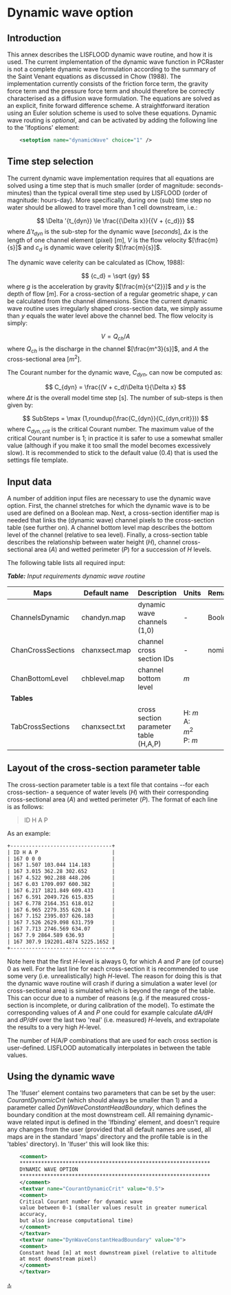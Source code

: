 # Dynamic wave option

## Introduction

This annex describes the LISFLOOD dynamic wave routine, and how it is used. The current implementation of the dynamic wave function in PCRaster is not a complete dynamic wave formulation according to the summary of the Saint Venant equations as discussed in Chow (1988). The implementation currently consists of the friction force term, the gravity force term and the pressure force term and should therefore be correctly characterised as a diffusion wave formulation. The equations are solved as an explicit, finite forward difference scheme. A straightforward iteration using an Euler solution scheme is used to solve these equations. Dynamic wave routing is *optional*, and can be activated by adding the following line to the 'lfoptions' element:

```xml
	<setoption name="dynamicWave" choice="1" />
```



## Time step selection

The current dynamic wave implementation requires that all equations are solved using a time step that is much smaller (order of magnitude: seconds-minutes) than the typical overall time step used by LISFLOOD
(order of magnitude: hours-day). More specifically, during one (sub) time step no water should be allowed to travel more than 1 cell downstream, i.e.:

$$
\Delta '{t_{dyn}} \le \frac{{\Delta x}}{{V + {c_d}}}
$$
where $\Delta't_{dyn}$ is the sub-step for the dynamic wave $[seconds]$, *∆x* is the length of one channel element (pixel) $[m]$, *V* is the flow velocity $[\frac{m}{s}]$ and $c_d$ is dynamic wave celerity $[\frac{m}{s}]$. 

The dynamic wave celerity can be calculated as (Chow, 1988):

$$
{c_d} = \sqrt {gy}
$$
where *g* is the acceleration by gravity $[\frac{m}{s^{2}}]$ and *y* is the depth of flow $[m]$. For a cross-section of a regular geometric shape, *y* can be calculated from the channel dimensions. Since the current dynamic wave routine uses irregularly shaped cross-section data, we simply assume than *y* equals the water level above the channel bed. The flow velocity is simply:

$$
V = {Q_{ch}}/A
$$
where $Q_{ch}$ is the discharge in the channel $[\frac{m^3}{s}]$, and *A* the cross-sectional area $[m^2]$.

The Courant number for the dynamic wave, $C_{dyn}$, can now be computed as:

$$
C_{dyn} = \frac{(V + c_d)\Delta t}{\Delta x}
$$
where *∆t* is the overall model time step \[s\]. The number of sub-steps is then given by:

$$
SubSteps = \max (1,roundup(\frac{C_{dyn}}{C_{dyn,crit}}))
$$
where $C_{dyn,crit}$ is the critical Courant number. The maximum value of the critical Courant number is 1; in practice it is safer to use a somewhat smaller value (although if you make it too small the model becomes excessively slow). It is recommended to stick to the default value (0.4) that is used the settings file template.



## Input data

A number of addition input files are necessary to use the dynamic wave option. First, the channel stretches for which the dynamic wave is to be used are defined on a Boolean map. Next, a cross-section identifier map is needed that links the (dynamic wave) channel pixels to the cross-section table (see further on). A channel bottom level map describes the bottom level of the channel (relative to sea level). Finally, a cross-section table describes the relationship between water height (*H*), channel cross-sectional area (*A*) and wetted perimeter (*P*) for a succession of *H* levels.

The following table lists all required input:

***Table:***  *Input requirements dynamic wave routine* 

| Maps              | Default name  | Description                           | Units                            | Remarks |
| ----------------- | ------------- | ------------------------------------- | -------------------------------- | ------- |
| ChannelsDynamic   | chandyn.map   | dynamic wave channels (1,0)           | -                                | Boolean |
| ChanCrossSections | chanxsect.map | channel cross section IDs             | -                                | nominal |
| ChanBottomLevel   | chblevel.map  | channel bottom level                  | $m$                              |         |
| **Tables**        |               |                                       |                                  |         |
| TabCrossSections  | chanxsect.txt | cross section parameter table (H,A,P) | H: $m$ <br> A: $m^2$ <br> P: $m$ |         |



## Layout of the cross-section parameter table

The cross-section parameter table is a text file that contains --for each cross-section- a sequence of water levels (*H*) with their corresponding cross-sectional area (*A*) and wetted perimeter (*P*). The format of each line is as follows:

> ID H A P

As an example:

```xml
+---------------------------------+
| ID H A P                        |
| 167 0 0 0                       |
| 167 1.507 103.044 114.183       |
| 167 3.015 362.28 302.652        |
| 167 4.522 902.288 448.206       |
| 167 6.03 1709.097 600.382       |
| 167 6.217 1821.849 609.433      |
| 167 6.591 2049.726 615.835      |
| 167 6.778 2164.351 618.012      |
| 167 6.965 2279.355 620.14       |
| 167 7.152 2395.037 626.183      |
| 167 7.526 2629.098 631.759      |
| 167 7.713 2746.569 634.07       |
| 167 7.9 2864.589 636.93         |
| 167 307.9 192201.4874 5225.1652 |
+---------------------------------+
```



Note here that the first *H*-level is always 0, for which *A* and *P* are (of course) 0 as well. For the last line for each cross-section it is recommended to use some very (i.e. unrealistically) high *H*-level. The reason for doing this is that the dynamic wave routine will crash if during a simulation a water level (or cross-sectional area) is simulated which is beyond the range of the table. This can occur due to a number of reasons (e.g. if the measured cross-section is incomplete, or during calibration of the model). To estimate the corresponding values of *A* and *P* one could for example calculate *dA/dH* and *dP/dH* over the last two 'real' (i.e. measured) *H*-levels, and extrapolate the results to a very high *H*-level.

The number of H/A/P combinations that are used for each cross section is user-defined. LISFLOOD automatically interpolates in between the table values.



## Using the dynamic wave

The 'lfuser' element contains two parameters that can be set by the user: *CourantDynamicCrit* (which should always be smaller than 1) and a parameter called *DynWaveConstantHeadBoundary*, which defines the boundary condition at the most downstream cell. All remaining dynamic-wave related input is defined in the 'lfbinding' element, and doesn't require any changes from the user (provided that all default names are used, all maps are in the standard 'maps' directory and the profile table is in the 'tables' directory). In 'lfuser' this will look like this:

```xml
	<comment>                                                           
	**************************************************************               
	DYNAMIC WAVE OPTION                                                   
	**************************************************************               
	</comment>                                                          
	<textvar name="CourantDynamicCrit" value="0.5">                 
	<comment>                                                           
	Critical Courant number for dynamic wave                              
	value between 0-1 (smaller values result in greater numerical         
	accuracy,                                                             
	but also increase computational time)                                 
	</comment>                                                          
	</textvar>                                                          
	<textvar name="DynWaveConstantHeadBoundary" value="0">          
	<comment>                                                           
	Constant head [m] at most downstream pixel (relative to altitude    
	at most downstream pixel)                                             
	</comment>                                                          
	</textvar>                                                          
```

[🔝](#top)

